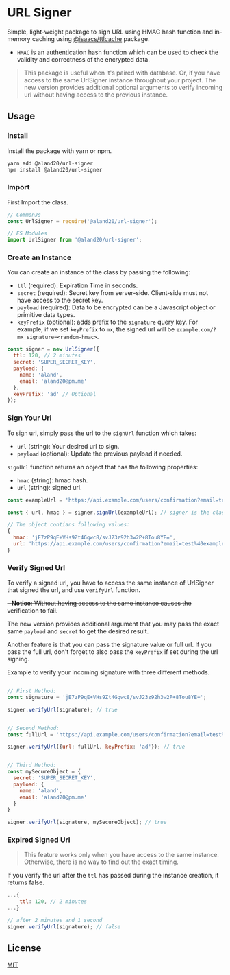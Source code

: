 # URL Signer

Simple, light-weight package to sign URL using HMAC hash function and in-memory caching using [@isaacs/ttlcache](https://www.npmjs.com/package/@isaacs/ttlcache) package.

- `HMAC` is an authentication hash function which can be used to check the validity and correctness of the encrypted data.

> This package is useful when it's paired with database. Or, if you have access to the same UrlSigner instance throughout your project.
> The new version provides additional optional arguments to verify incoming url without having access to the previous instance.

## Usage

### Install

Install the package with yarn or npm.

```bash
yarn add @aland20/url-signer
npm install @aland20/url-signer
```

### Import

First Import the class.

```js
// CommonJs
const UrlSigner = require('@aland20/url-signer');

// ES Modules
import UrlSigner from '@aland20/url-signer';
```

### Create an Instance

You can create an instance of the class by passing the following:

- `ttl` (required): Expiration Time in seconds.
- `secret` (required): Secret key from server-side. Client-side must not have access to the secret key.
- `payload` (required): Data to be encrypted can be a Javascript object or primitive data types.
- `keyPrefix` (optional): adds prefix to the `signature` query key. For example, if we set `keyPrefix` to `mx`, the signed url will be `example.com/?mx_signature=<random-hmac>`.

```js
const signer = new UrlSigner({
  ttl: 120, // 2 minutes
  secret: 'SUPER_SECRET_KEY',
  payload: {
    name: 'aland',
    email: 'aland20@pm.me'
  },
  keyPrefix: 'ad' // Optional
});
```

### Sign Your Url

To sign url, simply pass the url to the `signUrl` function which takes:

- `url` (string): Your desired url to sign.
- `payload` (optional): Update the previous payload if needed.

`signUrl` function returns an object that has the following properties:

- `hmac` (string): hmac hash.
- `url` (string): signed url.

```js
const exampleUrl = 'https://api.example.com/users/confirmation?email=test@example.com';

const { url, hmac } = signer.signUrl(exampleUrl); // signer is the class instance

// The object contians following values:
{
  hmac: 'jE7zP9qE+VHs9Zt4Gqwc8/svJ23z92h3w2P+8Tou8YE=',
  url: 'https://api.example.com/users/confirmation?email=test%40example.com&ad_signature=jE7zP9qE%2BVHs9Zt4Gqwc8%2FsvJ23z92h3w2P%2B8Tou8YE%3D'
}
```

### Verify Signed Url

To verify a signed url, you have to access the same instance of UrlSigner that signed the url, and use `verifyUrl` function.

~~- **Notice**: Without having access to the same instance causes the verification to fail.~~

The new version provides additional argument that you may pass the exact same `payload` and `secret` to get the desired result.

Another feature is that you can pass the signature value or full url.
If you pass the full url, don't forget to also pass the `keyPrefix` if set during the url signing.

Example to verify your incoming signature with three different methods.

```js

// First Method:
const signature = 'jE7zP9qE+VHs9Zt4Gqwc8/svJ23z92h3w2P+8Tou8YE=';

signer.verifyUrl(signature); // true


// Second Method:
const fullUrl = 'https://api.example.com/users/confirmation?email=test%40example.com&ad_signature=jE7zP9qE%2BVHs9Zt4Gqwc8%2FsvJ23z92h3w2P%2B8Tou8YE%3D';

signer.verifyUrl({url: fullUrl, keyPrefix: 'ad'}); // true


// Third Method:
const mySecureObject = {
  secret: 'SUPER_SECRET_KEY',
  payload: {
    name: 'aland',
    email: 'aland20@pm.me'
  }
}

signer.verifyUrl(signature, mySecureObject); // true

```

### Expired Signed Url

> This feature works only when you have access to the same instance. Otherwise, there is no way to find out the exact timing.

If you verify the url after the `ttl` has passed during the instance creation, it returns false.

```js
...{
    ttl: 120, // 2 minutes
...}

// after 2 minutes and 1 second
signer.verifyUrl(signature); // false
```

## License

[MIT](LICENSE)
